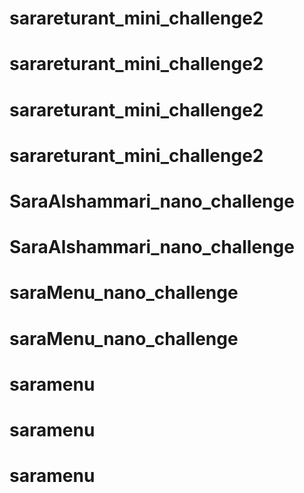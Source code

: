 # sarareturant_mini_challenge2
# sarareturant_mini_challenge2
# sarareturant_mini_challenge2
# sarareturant_mini_challenge2
# SaraAlshammari_nano_challenge
# SaraAlshammari_nano_challenge
# saraMenu_nano_challenge
# saraMenu_nano_challenge
# saramenu
# saramenu
# saramenu
